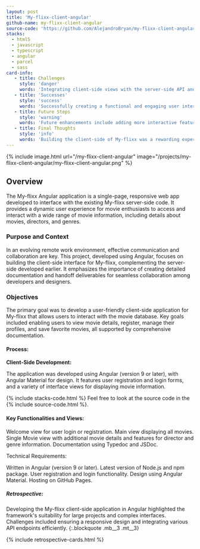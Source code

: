 ```yaml
---
layout: post
title: 'My-flixx-client-angular'
github-name: my-flixx-client-angular
source-code: 'https://github.com/AlejandroBryan/my-flixx-client-angular'
stacks:
  - html5
  - javascript
  - typescript
  - angular
  - parcel
  - sass
card-info:
   - title: Challenges
     style: 'danger'
     words: 'Integrating client-side views with the server-side API and maintaining a responsive design across different devices were significant challenges.'
   - title: 'Successes'
     style: 'success'
     words: 'Successfully creating a functional and engaging user interface that interacts seamlessly with the server-side API was a major accomplishment, demonstrating skills in client-side development with Angular.'  
   - title: Future Steps
     style: 'warning'
     words: 'Future enhancements include adding more interactive features, such as social sharing and advanced movie filtering options, to enhance user engagement.'
   - title: Final Thoughts
     style: 'info'
     words: 'Building the client-side of My-flixx was a rewarding experience that enhanced my skills in Angular and client-side development, further solidifying my capabilities in full-stack JavaScript development.'  
---
```


{% include image.html url="/my-flixx-client-angular" image="/projects/my-flixx-client-angular/my-flixx-client-angular.png" %}

## Overview
The My-flixx Angular application is a single-page, responsive web app developed to interface with the existing My-flixx server-side code. It provides a dynamic user experience for movie enthusiasts to access and interact with a wide range of movie information, including details about movies, directors, and genres.

### Purpose and Context
In an evolving remote work environment, effective communication and collaboration are key. This project, developed using Angular, focuses on building the client-side interface for My-flixx, complementing the server-side developed earlier. It emphasizes the importance of creating detailed documentation and handoff deliverables for seamless collaboration among developers and designers.

### Objectives
The primary goal was to develop a user-friendly client-side application for My-flixx that allows users to interact with the movie database. Key goals included enabling users to view movie details, register, manage their profiles, and save favorite movies, all supported by comprehensive documentation.

#### Process:

**Client-Side Development:**

The application was developed using Angular (version 9 or later), with Angular Material for design. It features user registration and login forms, and a variety of interface views for displaying movie information.

{% include stacks-code.html %}
Feel free to look at the source code in the {% include source-code.html %}.

#### Key Functionalities and Views:

Welcome view for user login or registration.
Main view displaying all movies.
Single Movie view with additional movie details and features for director and genre information.
Documentation using Typedoc and JSDoc.


Technical Requirements:

Written in Angular (version 9 or later).
Latest version of Node.js and npm package.
User registration and login functionality.
Design using Angular Material.
Hosting on GitHub Pages.

##### Retrospective:
Developing the My-flixx client-side application in Angular highlighted the framework's suitability for large projects and complex interfaces. Challenges included ensuring a responsive design and integrating various API endpoints efficiently.
{:.blockquote .mb__3 .mt__3}

{% include retrospective-cards.html %}






